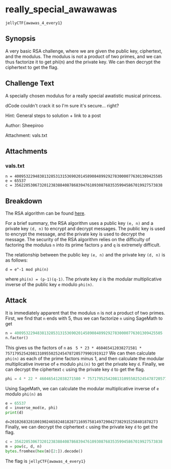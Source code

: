 # really_special_awawawas
`jellyCTF{awawas_4_every1}`
## Synopsis
A very basic RSA challenge, where we are given the public key, ciphertext, and the modulus. The modulus is not a product of two primes, and we can thus factorize it to get phi(n) and the private key. We can then decrypt the ciphertext to get the flag.
## Challenge Text
A specially chosen modulus for a really special awatistic musical princess.

dCode couldn't crack it so I'm sure it's secure... right?

Hint: General steps to solution + link to a post

Author: Sheepiroo

Attachment: vals.txt
## Attachments
### vals.txt
```
n = 40095322948381328531315369020145890848992927830000776301309425505
e = 65537
c = 35622053067320123838840878683947610930876835359945867019927573838
```
## Breakdown
The RSA algorithm can be found [here](https://en.wikipedia.org/wiki/RSA_(cryptosystem)).

For a brief summary, the RSA algorithm uses a public key `(e, n)` and a private key `(d, n)` to encrypt and decrypt messages. The public key is used to encrypt the message, and the private key is used to decrypt the message. The security of the RSA algorithm relies on the difficulty of factoring the modulus `n` into its prime factors `p` and `q` is extremely difficult.

The relationship between the public key `(e, n)` and the private key `(d, n)` is as follows:
```
d = e^-1 mod phi(n)
```
where `phi(n) = (p-1)(q-1)`. The private key `d` is the modular multiplicative inverse of the public key `e` modulo `phi(n)`.
## Attack
It is immediately apparent that the modulus `n` is not a product of two primes. First, we find that `n` ends with 5, thus we can factorize `n` using SageMath to get
```python
n = 40095322948381328531315369020145890848992927830000776301309425505
n.factor()
```
This gives us the factors of `n` as
`
5 * 23 * 460465412038271581 * 757179525420813109550252454787205779901919127`
We can then calculate `phi(n)` as each of the prime factors minus 1, and then calculate the modular multiplicative inverse of `e` modulo `phi(n)` to get the private key `d`. Finally, we can decrypt the ciphertext `c` using the private key `d` to get the flag.
```python
phi = 4 * 22 * 460465412038271580 * 757179525420813109550252454787205779901919126
```
Using SageMath, we can calculate the modular multiplicative inverse of `e` modulo `phi(n)` as
```python
e = 65537
d = inverse_mod(e, phi)
print(d)
```
`d=20102683281001902465824818287116957581497290427382915258401878273`
Finally, we can decrypt the ciphertext `c` using the private key `d` to get the flag.
```python
c = 35622053067320123838840878683947610930876835359945867019927573838
m = pow(c, d, n)
bytes.fromhex(hex(m)[2:]).decode()
```
The flag is `jellyCTF{awawas_4_every1}`
